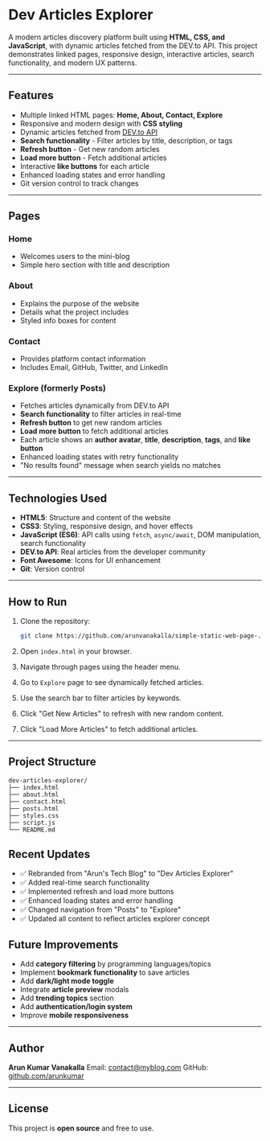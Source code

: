 # Dev Articles Explorer

A modern articles discovery platform built using **HTML, CSS, and JavaScript**, with dynamic articles fetched from the DEV.to API. This project demonstrates linked pages, responsive design, interactive articles, search functionality, and modern UX patterns.

---

## Features

- Multiple linked HTML pages: **Home, About, Contact, Explore**
- Responsive and modern design with **CSS styling**
- Dynamic articles fetched from [DEV.to API](https://dev.to/api)
- **Search functionality** - Filter articles by title, description, or tags
- **Refresh button** - Get new random articles
- **Load more button** - Fetch additional articles
- Interactive **like buttons** for each article
- Enhanced loading states and error handling
- Git version control to track changes

---

## Pages

### Home
- Welcomes users to the mini-blog
- Simple hero section with title and description

### About
- Explains the purpose of the website
- Details what the project includes
- Styled info boxes for content

### Contact
- Provides platform contact information
- Includes Email, GitHub, Twitter, and LinkedIn

### Explore (formerly Posts)
- Fetches articles dynamically from DEV.to API
- **Search functionality** to filter articles in real-time
- **Refresh button** to get new random articles
- **Load more button** to fetch additional articles
- Each article shows an **author avatar**, **title**, **description**, **tags**, and **like button**
- Enhanced loading states with retry functionality
- "No results found" message when search yields no matches

---

## Technologies Used

- **HTML5**: Structure and content of the website  
- **CSS3**: Styling, responsive design, and hover effects  
- **JavaScript (ES6)**: API calls using `fetch`, `async/await`, DOM manipulation, search functionality  
- **DEV.to API**: Real articles from the developer community  
- **Font Awesome**: Icons for UI enhancement  
- **Git**: Version control  

---

## How to Run

1. Clone the repository:  
   ```bash
   git clone https://github.com/arunvanakalla/simple-static-web-page-.git
   ```

2. Open `index.html` in your browser.
3. Navigate through pages using the header menu.
4. Go to `Explore` page to see dynamically fetched articles.
5. Use the search bar to filter articles by keywords.
6. Click "Get New Articles" to refresh with new random content.
7. Click "Load More Articles" to fetch additional articles.

---

## Project Structure

```
dev-articles-explorer/
├── index.html
├── about.html
├── contact.html
├── posts.html
├── styles.css
├── script.js
└── README.md
```

## Recent Updates

- ✅ Rebranded from "Arun's Tech Blog" to "Dev Articles Explorer"
- ✅ Added real-time search functionality
- ✅ Implemented refresh and load more buttons
- ✅ Enhanced loading states and error handling
- ✅ Changed navigation from "Posts" to "Explore"
- ✅ Updated all content to reflect articles explorer concept

## Future Improvements

* Add **category filtering** by programming languages/topics
* Implement **bookmark functionality** to save articles
* Add **dark/light mode toggle**
* Integrate **article preview** modals
* Add **trending topics** section
* Add **authentication/login system**
* Improve **mobile responsiveness**

---

## Author

**Arun Kumar Vanakalla**
Email: [contact@myblog.com](mailto:contact@myblog.com)
GitHub: [github.com/arunkumar](https://github.com/arunkumar)

---

## License

This project is **open source** and free to use.

```
